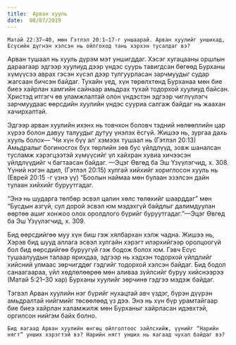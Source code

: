 ```yaml
---
title:  Арван хууль
date:  08/07/2019
---
```


`Матай 22:37–40, мөн Гэтлэл 20:1–17-г уншаарай. Арван хуулийг уншихад, Есүсийн дүгнэн хэлсэн нь ойлгоход тань хэрхэн тусалдаг вэ?`

Арван тушаал нь хууль дүрэм мэт уншигддаг. Хэсэг хугацааны оршлын дараагаар эдгээр хуулиуд дээр үндэс суурь тавигдсан бөгөөд Бурханы хүмүүсээ аврах гэсэн хүсэл дээр тулгуурласан зарчмуудыг судар жагсаан бичсэн байдаг. Тухайн үед, хүн төрөлхтөнд Бурханаа мөн бие биеэ хайрлан хамгийн сайнаар амьдрах тухай тодорхой хуулиуд байсан. Христэд итгэгч өв уламжлалтай олон үндэстэн эдгээр чиглүүлэгч зарчмуудаас өөрсдийн хуулийн үндэс сууриа салгаж байдаг нь жаахан хачирхалтай.

Эдгээр арван хуулийн ихэнх нь товчхон боловч тэдний нөлөөллийн цар хүрээ болон давуу талуудыг дутуу үнэлэх ёсгүй. Жишээ нь, зургаа дахь хууль болох— ‘Чи хүн бүү ал’ хэмээх тушаал нь (Гэтлэл 20:13) Амьдралыг богиносгох бүх төрлийн зөв бус үйлдлүүд, зовж шаналсан тусламж хэрэгцээтэй хүмүүсийг үл хайхран хувиа хичээсэн үйлдлүүдийг ч багтаасан байдаг. —Эцэг Өвгөд ба Эш Үзүүлэгчид, х. 308. Үүний нэгэн адил, (Гэтлэл 20:15) хулгай хийхийг хориглосон хууль нь (Еврей 20:15 -г үзнэ үү) “Боолын наймаа мөн булаан эзэлсэн дайн тулаан хийхийг буруутгадаг.

“Энэ нь шударга төлбөр эсвэл цалин хөлс төлөхийг шаарддаг” мөн “Бусдын азгүй, сул дорой эсвэл юм мэдэхгүй байдлыг далимдуулан өөртөө ашиг хонжоо олох оролдлого бүрийг буруутгадаг.”—Эцэг Өвгөд ба Эш Үзүүлэгчид, х. 309.

Бид өөрсдийгөө муу хүн биш гэж хялбархан хэлж чадна. Жишээ нь, Хэрэв бид шууд аллага эсвэл хулгайн хэрэгт илэрхийгээр оролцоогүй бол бид өөрсдийгөө буруугүй гэж бодож болох юм. Гэвч Есүс тушаалуудын талаар ярихдаа, эдгээр нь хэдхэн тодорхой үйлдлийг хийсний улмаас зөрчигддөг гэдгийг тодорхой хэлсэн байдаг. Бид бодол санаагаараа, үйл хөдлөлөөрөө мөн аливаа зүйлсийг буруу хийснээрээ (Матай 5:21–30 хар) Бурханы хуулийг зөрчинө гэдгээ мэдэж байдаг.

Тэгвэл Арван хуулийн нэг бүрийг нухацтай авч үздэг, бүрэн дүүрэн амьдралтай нийгмийг төсөөлөөд үз дээ. Энэ нь хүн бүр урамтайгаар бие биеэ хайрлан халамжилж мөн Бурханыг хайрласан идэвхтэй, оргилсон нийгэм байх болно.

`Бид яагаад Арван хуулийн өнгөц ойлголтоос зайлсхийж, үүнийг “Нарийн нягт” унших хэрэгтэй вэ? Нарийн нягт унших нь яагаад чухал байдаг вэ?`